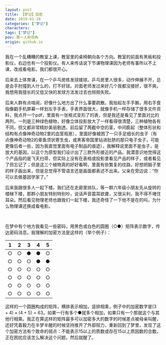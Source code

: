```yaml
---
layout: post
title: 【梦记】加密
date: 2019-01-28
categories: ["梦记"]
characters: 
tags: ["梦记"]
pov: 第一人称视角
origin: github.io
---
```


我在一个乱糟糟的教室上课，教室里的桌椅朝向各个方向。教室的前面有黑板和投影仪，右边也有一个投影仪。有人来传话说下节课物理课因为老师有事所以不上课，改成看电影。我们都很开心。

后来去上体育课，在一个乒乓房练发球接球。乒乓房里人很多，动作伸展不开，总是会手肘撞到人什么的，打不好球。对面老师发过来好几个我都没接好，很不爽。我想用我擅长的又低又快的发球方法发过去也频频失败。

后来人群有点喧闹，好像什么地方出了什么事要疏散。我抬起左手手腕，用右手食指像戳手机屏幕一样划左手手表，手表界面很大，就像手机一样存储了很多文件资料，我点开一个pdf，里面有一张格式变形了的表，但是我还是看见了里面对比的两列，一列是三种绿色植物，好像立体投影放大了一样看得很清楚，三种植物各有不同，但又都非常精妙美丽剔透，前后留了两截中空的茎，中间膨起（整体形状和结构有点像神奇动物2里的血誓瓶崽），里面好像被困了一只手足细长的虫子（有点像神奇动物2的章鱼须状寄生虫，或黑客帝国里钻进肚脐的那只电子虫子，可能更像后者一些，因为我直觉里面有电子制品的痕迹），我解释说里面不是虫子，是放大的基因，以这个为原型我们设计出了三款外形接近的产品。我潜意识地觉得这个产品指的是飞天扫帚，但实际上没有在表格或投影里看见产品的样子，或者看见了但忘记了；但是这三个植物真的好好看啊，里面有些繁复的纹路，好想把脑子里的样子画出来，但是总觉得不管语言还是画面都表述不出来。父亲在旁边说：“你可以去做基因学家了。”

后来我跟很多人一起下楼。我们还在走廊里排队，等一群六年级小朋友先从旋转的楼梯下楼，那群小朋友特别特别吵，说话声音震耳欲聋，又很尖利，我不得不堵住耳朵。然后看见物理老师也跟我们一起下楼，我还奇怪了一下他不是在的吗，为什么物理课还换成看电影。

 <br>

在梦中有个地方我看见一些密码，用黑色或白色的圆圈（○●）矩阵表示数字，传达密码消息。我理解的加密方法是这样的（举个例子）：

| 1    | 2    | 3    | 4    | 5    |
| ---- | ---- | ---- | ---- | ---- |
| ○    | ○    | ●    | ●    | ○    |
| ○    | ○    | ○    | ●    | ●    |
| ○    | ○    | ○    | ○    | ○    |
| ○    | ○    | ○    | ○    | ○    |
| ○    | ○    | ○    | ○    | ○    |
| ○    | ○    | ○    | ○    | ○    |

这样的一个圆圈构成的矩阵，横排表示相加，竖排相乘，例子中的加密数字是$(3+4)\times(4+5)=63$。如果一行有多个●就多个相加，如果只有一个那就这个与其他行相乘。我正在算这样的矩阵最多可以加密多大的数字的时候差点被母亲叫醒，还好凭着毅力在半梦半醒的时候坚持推开了外部阻力，重新回到了梦里，发现了这个加密方法有个致命的弱点：不能表示15以上的质数或存在15以上质因数的合数。正在困扰应该怎么解决这个问题，然后就醒了。

 